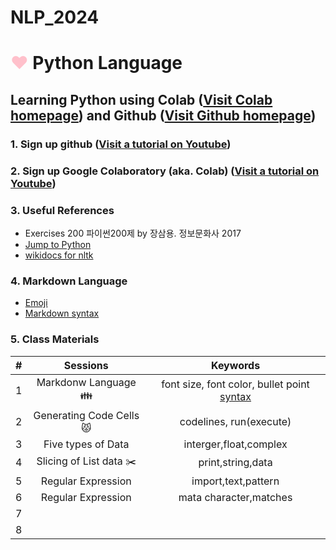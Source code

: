# NLP_2024
# <font color = 'pink'> ♥️</font> **Python Language**

## **Learning Python** using **Colab** ([Visit Colab homepage](https://colab.research.google.com/?hl=ko)) and **Github** ([Visit Github homepage](https://github.com/))

### **1. Sign up github** ([Visit a tutorial on Youtube](https://www.youtube.com/watch?v=c-NikCpec7U))

### **2. Sign up Google Colaboratory** (aka. Colab) ([Visit a tutorial on Youtube](https://www.youtube.com/watch?v=2X_EU18OeYM))

### **3. Useful References**
- Exercises 200 파이썬200제 by 장삼용. 정보문화사 2017
- [Jump to Python](https://wikidocs.net/book/1)
- [wikidocs for nltk](https://wikidocs.net/21667)

### **4. Markdown Language**
- [Emoji](https://gist.github.com/rxaviers/7360908)
- [Markdown syntax](https://www.markdownguide.org/basic-syntax/)

### **5. Class Materials**
| # | Sessions | Keywords |
|:--:|:--:|:--:|
| 1 | Markdonw Language 👪 |font size, font color, bullet point [syntax](https://github.com/ms624atyale/NLP_2024/blob/main/0_MarkDown4README_md.ipynb) |
| 2 | Generating Code Cells 😾 | codelines, run(execute) |
| 3 | Five types of Data | interger,float,complex |
| 4 | Slicing of List data ✂️ | print,string,data |
| 5 | Regular Expression | import,text,pattern |
| 6 | Regular Expression | mata character,matches |
| 7 | |  |
| 8 | |  |
